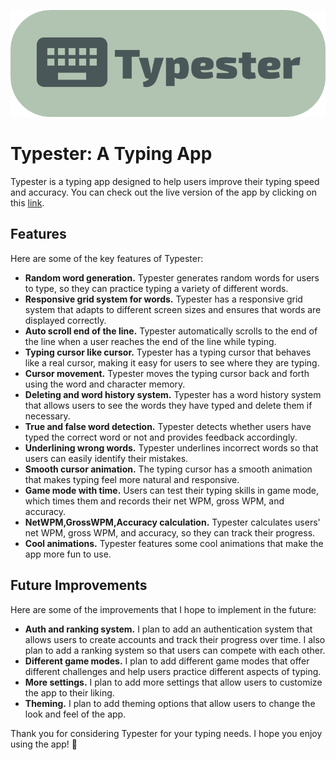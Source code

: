 ![Typester logo](./typester_icon.png)

# Typester: A Typing App

Typester is a typing app designed to help users improve their typing speed and accuracy. You can check out the live version of the app by clicking on this [link](https://typester.vercel.app).

## Features

Here are some of the key features of Typester:

- **Random word generation.** Typester generates random words for users to type, so they can practice typing a variety of different words.
- **Responsive grid system for words.** Typester has a responsive grid system that adapts to different screen sizes and ensures that words are displayed correctly.
- **Auto scroll end of the line.** Typester automatically scrolls to the end of the line when a user reaches the end of the line while typing.
- **Typing cursor like cursor.** Typester has a typing cursor that behaves like a real cursor, making it easy for users to see where they are typing.
- **Cursor movement.** Typester moves the typing cursor back and forth using the word and character memory.
- **Deleting and word history system.** Typester has a word history system that allows users to see the words they have typed and delete them if necessary.
- **True and false word detection.** Typester detects whether users have typed the correct word or not and provides feedback accordingly.
- **Underlining wrong words.** Typester underlines incorrect words so that users can easily identify their mistakes.
- **Smooth cursor animation.** The typing cursor has a smooth animation that makes typing feel more natural and responsive.
- **Game mode with time.** Users can test their typing skills in game mode, which times them and records their net WPM, gross WPM, and accuracy.
- **NetWPM,GrossWPM,Accuracy calculation.** Typester calculates users' net WPM, gross WPM, and accuracy, so they can track their progress.
- **Cool animations.** Typester features some cool animations that make the app more fun to use.

## Future Improvements

Here are some of the improvements that I hope to implement in the future:

- **Auth and ranking system.** I plan to add an authentication system that allows users to create accounts and track their progress over time. I also plan to add a ranking system so that users can compete with each other.
- **Different game modes.** I plan to add different game modes that offer different challenges and help users practice different aspects of typing.
- **More settings.** I plan to add more settings that allow users to customize the app to their liking.
- **Theming.** I plan to add theming options that allow users to change the look and feel of the app.

Thank you for considering Typester for your typing needs. I hope you enjoy using the app! 🚀
